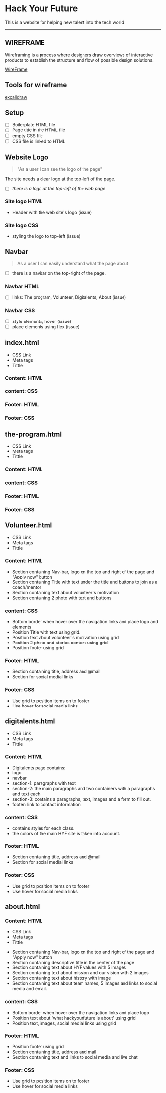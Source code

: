 # Hack Your Future

This is a website for helping new talent into the tech world

---

## WIREFRAME

Wireframing is a process where designers draw overviews of interactive products
to establish the structure and flow of possible design solutions.

[WireFrame](design.md)

## Tools for wireframe

[excalidraw](https://excalidraw.com/)

## Setup

- [ ] Boilerplate HTML file
- [ ] Page title in the HTML file
- [ ] empty CSS file
- [ ] CSS file is linked to HTML

<!-- copy this section once for each must-have user story -->

## Website Logo

<!-- user story -->

> "As a user I can see the logo of the page"

<!-- detailed description -->

The site needs a clear logo at the top-left of the page.

<!-- acceptance criteria -->

- [ ] _there is a logo at the top-left of the web page_

<!-- code you think you will need -->

### Site logo HTML

- Header with the web site's logo (issue)

### Site logo CSS

- styling the logo to top-left (issue)

## Navbar

> As a user I can easily understand what the page about

- [ ] there is a navbar on the top-right of the page.

### Navbar HTML

- [ ] links: The program, Volunteer, Digitalents, About (issue)

### Navbar CSS

- [ ] style elements, hover (issue)
- [ ] place elements using flex (issue)

## index.html <!-- Thomas-->

<!-- **Head start** -->

- CSS Link
- Meta tags
- Tittle

<!-- **Head End** -->

### Content: HTML

### content: CSS

### Footer: HTML

### Footer: CSS

## the-program.html <!-- Anas -->

<!-- **Head start** -->

- CSS Link
- Meta tags
- Tittle

### Content: HTML

### content: CSS

### Footer: HTML

### Footer: CSS

## Volunteer.html <!-- Valeriya -->

<!-- **Head start** -->

- CSS Link
- Meta tags
- Tittle

### Content: HTML

- Section containing Nav-bar, logo on the top and right of the page and "Apply
  now" button
- Section containing Title with text under the title and buttons to join as a
  coach/mentor
- Section containing text about volunteer`s motivation
- Section containing 2 photo with text and buttons

### content: CSS

- Bottom border when hover over the navigation links and place logo and elements
- Position Title with text using grid.
- Position text about volunteer`s motivation using grid
- Position 2 photo and stories content using grid
- Position footer using grid

### Footer: HTML

- Section containing title, address and @mail
- Section for social medial links

### Footer: CSS

- Use grid to position items on to footer
- Use hover for social media links

## digitalents.html <!-- Elnura -->

<!-- **Head start** -->

- CSS Link
- Meta tags
- Tittle

### Content: HTML

- Digitalents page contains:
- logo
- navbar
- section-1: paragraphs with text
- section-2: the main paragraphs and two containers with a paragraphs and text
  each.
- section-3: contains a paragraphs, text, images and a form to fill out.
- footer: link to contact information

### content: CSS

- contains styles for each class.
- the colors of the main HYF site is taken into account.

### Footer: HTML

- Section containing title, address and @mail
- Section for social medial links

### Footer: CSS

- Use grid to position items on to footer
- Use hover for social media links

## about.html <!-- Michael -->

<!-- **Head start** -->

### Content: HTML

- CSS Link
- Meta tags
- Tittle
<!-- body starts here -->
- Section containing Nav-bar, logo on the top and right of the page and "Apply
  now" button
- Section containing descriptive title in the center of the page
- Section containing text about HYF values with 5 images
- Section containing text about mission and our vision with 2 images
- Section containing text about history with image
- Section containing text about team names, 5 images and links to social media
  and email.

### content: CSS

- Bottom border when hover over the navigation links and place logo
- Position text about 'what hackyourfuture is about' using grid
- Position text, images, social medial links using grid
<!-- body ends here -->

<!-- footer starts here -->

### Footer: HTML

- Position footer using grid
- Section containing title, address and mail
- Section containing text and links to social media and live chat

### Footer: CSS

- Use grid to position items on to footer
- Use hover for social media links

<!-- footer ends here -->
